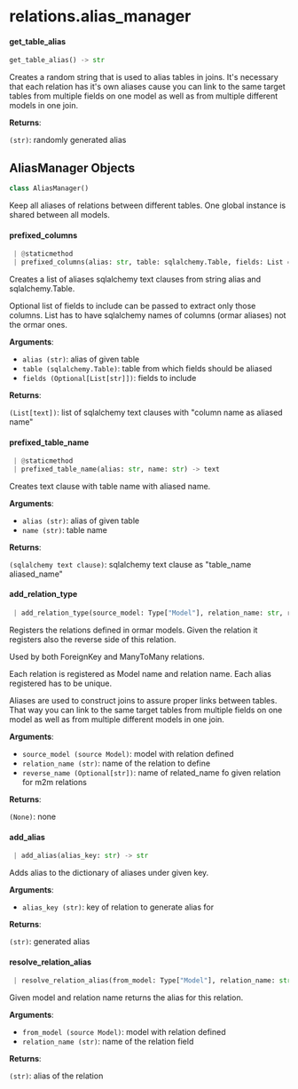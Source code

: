 <a name="relations.alias_manager"></a>
# relations.alias\_manager

<a name="relations.alias_manager.get_table_alias"></a>
#### get\_table\_alias

```python
get_table_alias() -> str
```

Creates a random string that is used to alias tables in joins.
It's necessary that each relation has it's own aliases cause you can link
to the same target tables from multiple fields on one model as well as from
multiple different models in one join.

**Returns**:

`(str)`: randomly generated alias

<a name="relations.alias_manager.AliasManager"></a>
## AliasManager Objects

```python
class AliasManager()
```

Keep all aliases of relations between different tables.
One global instance is shared between all models.

<a name="relations.alias_manager.AliasManager.prefixed_columns"></a>
#### prefixed\_columns

```python
 | @staticmethod
 | prefixed_columns(alias: str, table: sqlalchemy.Table, fields: List = None) -> List[text]
```

Creates a list of aliases sqlalchemy text clauses from
string alias and sqlalchemy.Table.

Optional list of fields to include can be passed to extract only those columns.
List has to have sqlalchemy names of columns (ormar aliases) not the ormar ones.

**Arguments**:

- `alias (str)`: alias of given table
- `table (sqlalchemy.Table)`: table from which fields should be aliased
- `fields (Optional[List[str]])`: fields to include

**Returns**:

`(List[text])`: list of sqlalchemy text clauses with "column name as aliased name"

<a name="relations.alias_manager.AliasManager.prefixed_table_name"></a>
#### prefixed\_table\_name

```python
 | @staticmethod
 | prefixed_table_name(alias: str, name: str) -> text
```

Creates text clause with table name with aliased name.

**Arguments**:

- `alias (str)`: alias of given table
- `name (str)`: table name

**Returns**:

`(sqlalchemy text clause)`: sqlalchemy text clause as "table_name aliased_name"

<a name="relations.alias_manager.AliasManager.add_relation_type"></a>
#### add\_relation\_type

```python
 | add_relation_type(source_model: Type["Model"], relation_name: str, reverse_name: str = None) -> None
```

Registers the relations defined in ormar models.
Given the relation it registers also the reverse side of this relation.

Used by both ForeignKey and ManyToMany relations.

Each relation is registered as Model name and relation name.
Each alias registered has to be unique.

Aliases are used to construct joins to assure proper links between tables.
That way you can link to the same target tables from multiple fields
on one model as well as from multiple different models in one join.

**Arguments**:

- `source_model (source Model)`: model with relation defined
- `relation_name (str)`: name of the relation to define
- `reverse_name (Optional[str])`: name of related_name fo given relation for m2m relations

**Returns**:

`(None)`: none

<a name="relations.alias_manager.AliasManager.add_alias"></a>
#### add\_alias

```python
 | add_alias(alias_key: str) -> str
```

Adds alias to the dictionary of aliases under given key.

**Arguments**:

- `alias_key (str)`: key of relation to generate alias for

**Returns**:

`(str)`: generated alias

<a name="relations.alias_manager.AliasManager.resolve_relation_alias"></a>
#### resolve\_relation\_alias

```python
 | resolve_relation_alias(from_model: Type["Model"], relation_name: str) -> str
```

Given model and relation name returns the alias for this relation.

**Arguments**:

- `from_model (source Model)`: model with relation defined
- `relation_name (str)`: name of the relation field

**Returns**:

`(str)`: alias of the relation

